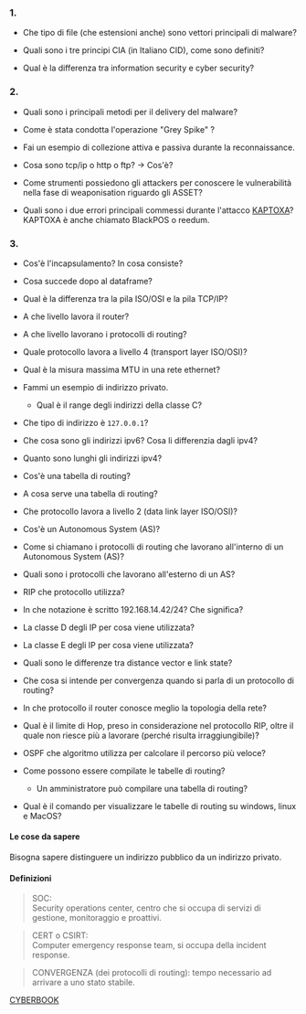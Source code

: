### 1.
- Che tipo di file (che estensioni anche) sono vettori principali di malware?

- Quali sono i tre principi CIA (in Italiano CID), come sono definiti?

- Qual è la differenza tra information security e cyber security?


### 2.
- Quali sono i principali metodi per il delivery del malware?

- Come è stata condotta l'operazione "Grey Spike" ?

- Fai un esempio di collezione attiva e passiva durante la reconnaissance.

- Cosa sono tcp/ip o http o ftp? -> Cos'è?

- Come strumenti possiedono gli attackers per conoscere le vulnerabilità nella fase di weaponisation riguardo gli ASSET? 

- Quali sono i due errori principali commessi durante l'attacco [KAPTOXA][kaptoxa]?
KAPTOXA è anche chiamato BlackPOS o reedum.


### 3.
- Cos'è l'incapsulamento? In cosa consiste?  
 - Cosa succede dopo al dataframe?

- Qual è la differenza tra la pila ISO/OSI e la pila TCP/IP?

- A che livello lavora il router?  
 - A che livello lavorano i protocolli di routing?

- Quale protocollo lavora a livello 4 (transport layer ISO/OSI)?
 - Qual è la misura massima MTU in una rete ethernet?

- Fammi un esempio di indirizzo privato.  
  - Qual è il range degli indirizzi della classe C?

- Che tipo di indirizzo è `127.0.0.1`?

- Che cosa sono gli indirizzi ipv6? Cosa li differenzia dagli ipv4?
 - Quanto sono lunghi gli indirizzi ipv4?

- Cos'è una tabella di routing?
 - A cosa serve una tabella di routing?

- Che protocollo lavora a livello 2 (data link layer ISO/OSI)?

- Cos'è un Autonomous System (AS)?

- Come si chiamano i protocolli di routing che lavorano all'interno di un Autonomous System (AS)?
 - Quali sono i protocolli che lavorano all'esterno di un AS?

- RIP che protocollo utilizza?

- In che notazione è scritto 192.168.14.42/24? Che significa?

- La classe D degli IP per cosa viene utilizzata?

- La classe E degli IP per cosa viene utilizzata?

- Quali sono le differenze tra distance vector e link state?

- Che cosa si intende per convergenza quando si parla di un protocollo di routing?

- In che protocollo il router conosce meglio la topologia della rete?

- Qual è il limite di Hop, preso in considerazione nel protocollo RIP, oltre il quale non riesce più a lavorare (perché risulta irraggiungibile)?

- OSPF che algoritmo utilizza per calcolare il percorso più veloce?

- Come possono essere compilate le tabelle di routing? 
  - Un amministratore può compilare una tabella di routing?

- Qual è il comando per visualizzare le tabelle di routing su windows, linux e MacOS?

#### Le cose da sapere
Bisogna sapere distinguere un indirizzo pubblico da un indirizzo privato.  
 

#### Definizioni
> SOC:  
Security operations center, centro che si occupa di servizi di gestione, monitoraggio e proattivi.

> CERT o CSIRT:  
Computer emergency response team, si occupa della incident response.

> CONVERGENZA (dei protocolli di routing):
tempo necessario ad arrivare a uno stato stabile.


[kaptoxa]: https://en.wikipedia.org/wiki/BlackPOS_Malware

[CYBERBOOK](https://www.sicurezzanazionale.gov.it/sisr.nsf/wp-content/uploads/2019/04/Cyberbook.pdf)
